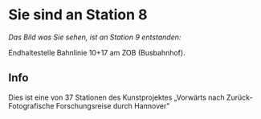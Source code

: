 # Sie sind an Station 8

*Das Bild was Sie sehen, ist an Station 9 entstanden:*

Endhaltestelle Bahnlinie 10+17 am ZOB (Busbahnhof).

## Info

Dies ist eine von 37 Stationen des Kunstprojektes „Vorwärts nach Zurück- Fotografische Forschungsreise durch Hannover"
